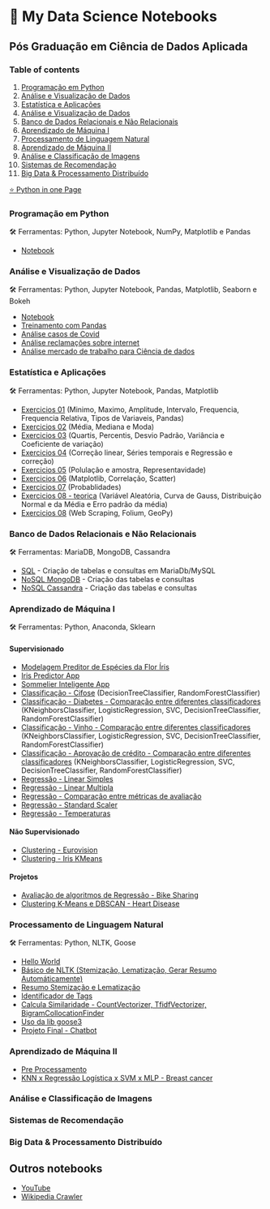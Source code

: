 # 📔 My Data Science Notebooks

## Pós Graduação em Ciência de Dados Aplicada

### Table of contents
1. [Programação em Python](#programacao-em-python)
2. [Análise e Visualização de Dados]()
3. [Estatística e Aplicações]()
4. [Análise e Visualização de Dados]()
5. [Banco de Dados Relacionais e Não Relacionais]()
6. [Aprendizado de Máquina I]()
7. [Processamento de Linguagem Natural]()
8. [Aprendizado de Máquina II]()
9. [Análise e Classificação de Imagens]()
10. [Sistemas de Recomendação]()
11. [Big Data & Processamento Distribuído]()

[⭐ Python in one Page](https://github.com/andredarcie/python-in-one-page/blob/master/python_in_one_page.ipynb)

### Programação em Python <a name="programacao-em-python"></a>

🛠️ Ferramentas: Python, Jupyter Notebook, NumPy, Matplotlib e Pandas
- [Notebook](programacao-em-python/pos-programacao-em-python.ipynb)

### Análise e Visualização de Dados

🛠️ Ferramentas: Python, Jupyter Notebook, Pandas, Matplotlib, Seaborn e Bokeh
- [Notebook](analise-visualizacao-de-dados/analise-de-dados.ipynb)
- [Treinamento com Pandas](analise-visualizacao-de-dados/Treinamento_pandas_2.ipynb)
- [Análise casos de Covid](analise-visualizacao-de-dados/tarefa-01.ipynb)
- [Análise reclamações sobre internet](analise-visualizacao-de-dados/tarefa-02.ipynb)
- [Análise mercado de trabalho para Ciência de dados](analise-visualizacao-de-dados/data_hackers_survey_2019.ipynb)

### Estatística e Aplicações
🛠️ Ferramentas: Python, Jupyter Notebook, Pandas, Matplotlib

- [Exercicios 01](estatistica-e-aplicacoes/aula01_pratica.ipynb) (Minimo, Maximo, Amplitude, Intervalo, Frequencia, Frequencia Relativa, Tipos de Variaveis, Pandas)
- [Exercicios 02](estatistica-e-aplicacoes/exercicios_aula02.ipynb) (Média, Mediana e Moda)
- [Exercicios 03](estatistica-e-aplicacoes/aula03_pratica.ipynb) (Quartis, Percentis, Desvio Padrão, Variância e Coeficiente de variação)
- [Exercicios 04](estatistica-e-aplicacoes/aula04_pratica.ipynb) (Correção linear, Séries temporais e Regressão e correção)
- [Exercicios 05](estatistica-e-aplicacoes/aula05_pratica.ipynb) (Polulação e amostra, Representavidade)
- [Exercicios 06](estatistica-e-aplicacoes/aula06_pratica.ipynb) (Matplotlib, Correlação, Scatter)
- [Exercicios 07](estatistica-e-aplicacoes/aula_07_pratica.ipynb) (Probablidades)
- [Exercicios 08 - teorica](estatistica-e-aplicacoes/aula_08_teorica.ipynb) (Variável Aleatória, Curva de Gauss, Distribuição Normal e da Média e Erro padrão da média)
- [Exercicios 08](estatistica-e-aplicacoes/aula_08_pratica.ipynb) (Web Scraping, Folium, GeoPy)

### Banco de Dados Relacionais e Não Relacionais
🛠️ Ferramentas: MariaDB, MongoDB, Cassandra

- [SQL](banco-de-dados/sql.md) - Criação de tabelas e consultas em MariaDb/MySQL
- [NoSQL MongoDB](banco-de-dados/mongodb.md) - Criação das tabelas e consultas
- [NoSQL Cassandra](banco-de-dados/cassandra.md) - Criação das tabelas e consultas

### Aprendizado de Máquina I
🛠️ Ferramentas: Python, Anaconda, Sklearn

#### Supervisionado
- [Modelagem Preditor de Espécies da Flor Íris](aprendizado-de-maquina-i/iris-predictor-app/notebooks/modelagem.ipynb)
- [Iris Predictor App](https://github.com/andredarcie/iris-predictor-app)
- [Sommelier Inteligente App](https://github.com/andredarcie/sommelier-inteligente-app)   
- [Classificação - Cifose](aprendizado-de-maquina-i/analise-de-classificadores/kyphosis_make_model.ipynb) (DecisionTreeClassifier, RandomForestClassifier)
- [Classificação - Diabetes - Comparação entre diferentes classificadores](aprendizado-de-maquina-i/analise-de-classificadores/modelagem_v2.ipynb) (KNeighborsClassifier, LogisticRegression, SVC, DecisionTreeClassifier, RandomForestClassifier)   
- [Classificação - Vinho - Comparação entre diferentes classificadores](aprendizado-de-maquina-i/classificadores/wine_classifier.ipynb) (KNeighborsClassifier, LogisticRegression, SVC, DecisionTreeClassifier, RandomForestClassifier)    
- [Classificação - Aprovação de crédito - Comparação entre diferentes classificadores](aprendizado-de-maquina-i/classificadores/credit_classifier.ipynb) (KNeighborsClassifier, LogisticRegression, SVC, DecisionTreeClassifier, RandomForestClassifier)    
- [ Regressão - Linear Simples ](aprendizado-de-maquina-i/regressao/regressao_linear_simples.ipynb)
- [ Regressão - Linear Multipla ](aprendizado-de-maquina-i/regressao/regressao_linear_multipla.ipynb)
- [ Regressão - Comparação entre métricas de avaliação ](aprendizado-de-maquina-i/regressao/salaries.ipynb)
- [ Regressão - Standard Scaler ](aprendizado-de-maquina-i/regressao/regressao_com_svr.ipynb)
- [ Regressão - Temperaturas ](aprendizado-de-maquina-i/regressao/temps.ipynb)

#### Não Supervisionado
- [ Clustering - Eurovision ](aprendizado-de-maquina-i/clustering/eurovision_vh.ipynb)
- [ Clustering - Iris KMeans ](aprendizado-de-maquina-i/clustering/iris_kmeans.ipynb)

#### Projetos
- [ Avaliação de algoritmos de Regressão - Bike Sharing](aprendizado-de-maquina-i/projetos/bike_sharing.ipynb)
- [ Clustering K-Means e DBSCAN - Heart Disease](aprendizado-de-maquina-i/projetos/heart_disease.ipynb)

### Processamento de Linguagem Natural
🛠️ Ferramentas: Python, NLTK, Goose

- [ Hello World ](processamento-de-linguagem-natural/hello-world.ipynb)
- [ Básico de NLTK (Stemização, Lematização, Gerar Resumo Automáticamente) ](processamento-de-linguagem-natural/aula1.ipynb)
- [ Resumo Stemização e Lematização ](processamento-de-linguagem-natural/aula2.ipynb)
- [ Identificador de Tags ](processamento-de-linguagem-natural/aula4.ipynb)
- [ Calcula Similaridade - CountVectorizer, TfidfVectorizer, BigramCollocationFinder ](processamento-de-linguagem-natural/Aula05_parte01.ipynb)
- [ Uso da lib goose3 ](processamento-de-linguagem-natural/CodigoSala.ipynb) 
- [ Projeto Final - Chatbot ](https://github.com/andredarcie/chatbot-tensorflow) 
  
### Aprendizado de Máquina II   
- [ Pre Processamento ](aprendizado-de-maquina-ii/pre-processamento.ipynb)    
- [ KNN x Regressão Logística x SVM x MLP - Breast cancer ](aprendizado-de-maquina-ii/Breast_cancer_dataset_KNN_x_Reg_Log_x_SVM_x_MLP_v1.ipynb)   
    
### Análise e Classificação de Imagens
### Sistemas de Recomendação
### Big Data & Processamento Distribuído

## Outros notebooks
- [YouTube](outros-notebooks/youtube.ipynb)
- [Wikipedia Crawler](outros-notebooks/video-game-considered-the-best.ipynb)
